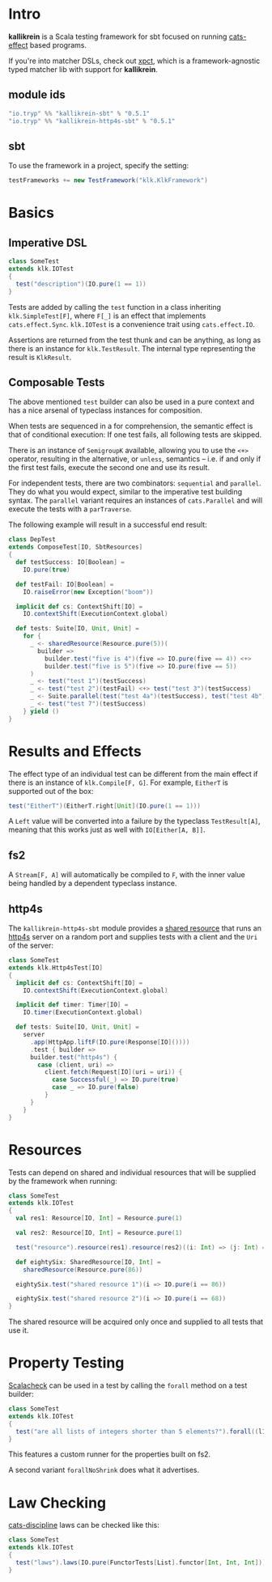 # Intro

**kallikrein** is a Scala testing framework for sbt focused on running [cats-effect] based programs.

If you're into matcher DSLs, check out [xpct], which is a framework-agnostic typed matcher lib with support for
**kallikrein**.

## module ids

```sbt
"io.tryp" %% "kallikrein-sbt" % "0.5.1"
"io.tryp" %% "kallikrein-http4s-sbt" % "0.5.1"
```

## sbt

To use the framework in a project, specify the setting:

```sbt
testFrameworks += new TestFramework("klk.KlkFramework")
```

# Basics

## Imperative DSL

```scala
class SomeTest
extends klk.IOTest
{
  test("description")(IO.pure(1 == 1))
}
```

Tests are added by calling the `test` function in a class inheriting `klk.SimpleTest[F]`, where `F[_]` is an effect that
implements `cats.effect.Sync`.
`klk.IOTest` is a convenience trait using `cats.effect.IO`.

Assertions are returned from the test thunk and can be anything, as long as there is an instance for `klk.TestResult`.
The internal type representing the result is `KlkResult`.

## Composable Tests

The above mentioned `test` builder can also be used in a pure context and has a nice arsenal of typeclass instances for
composition.

When tests are sequenced in a for comprehension, the semantic effect is that of conditional execution:
If one test fails, all following tests are skipped.

There is an instance of `SemigroupK` available, allowing you to use the `<+>` operator, resulting in the alternative, or
`unless`, semantics – i.e. if and only if the first test fails, execute the second one and use its result.

For independent tests, there are two combinators: `sequential` and `parallel`.
They do what you would expect, similar to the imperative test building syntax.
The `parallel` variant requires an instances of `cats.Parallel` and will execute the tests with a `parTraverse`.

The following example will result in a successful end result:

```scala
class DepTest
extends ComposeTest[IO, SbtResources]
{
  def testSuccess: IO[Boolean] =
    IO.pure(true)

  def testFail: IO[Boolean] =
    IO.raiseError(new Exception("boom"))

  implicit def cs: ContextShift[IO] =
    IO.contextShift(ExecutionContext.global)

  def tests: Suite[IO, Unit, Unit] =
    for {
      _ <- sharedResource(Resource.pure(5))(
        builder =>
          builder.test("five is 4")(five => IO.pure(five == 4)) <+>
          builder.test("five is 5")(five => IO.pure(five == 5))
      )
      _ <- test("test 1")(testSuccess)
      _ <- test("test 2")(testFail) <+> test("test 3")(testSuccess)
      _ <- Suite.parallel(test("test 4a")(testSuccess), test("test 4b")(testSuccess)) <+> test("test 5")(testFail)
      _ <- test("test 7")(testSuccess)
    } yield ()
}
```

# Results and Effects

The effect type of an individual test can be different from the main effect if there is an instance of `klk.Compile[F,
G]`.
For example, `EitherT` is supported out of the box:

```scala
test("EitherT")(EitherT.right[Unit](IO.pure(1 == 1)))
```

A `Left` value will be converted into a failure by the typeclass `TestResult[A]`, meaning that this works just as well with
`IO[Either[A, B]]`.

## fs2

A `Stream[F, A]` will automatically be compiled to `F`, with the inner value being handled by a dependent typeclass
instance.

## http4s

The `kallikrein-http4s-sbt` module provides a [shared resource](#resources) that runs an [http4s] server on a random
port and supplies tests with a client and the `Uri` of the server:

```scala
class SomeTest
extends klk.Http4sTest[IO]
{
  implicit def cs: ContextShift[IO] =
    IO.contextShift(ExecutionContext.global)

  implicit def timer: Timer[IO] =
    IO.timer(ExecutionContext.global)

  def tests: Suite[IO, Unit, Unit] =
    server
      .app(HttpApp.liftF(IO.pure(Response[IO]())))
      .test { builder =>
      builder.test("http4s") {
        case (client, uri) =>
          client.fetch(Request[IO](uri = uri)) {
            case Successful(_) => IO.pure(true)
            case _ => IO.pure(false)
          }
      }
    }
}
```

# Resources

Tests can depend on shared and individual resources that will be supplied by the framework when running:

```scala
class SomeTest
extends klk.IOTest
{
  val res1: Resource[IO, Int] = Resource.pure(1)

  val res2: Resource[IO, Int] = Resource.pure(1)

  test("resource").resource(res1).resource(res2)((i: Int) => (j: Int) => IO.pure(i == j))

  def eightySix: SharedResource[IO, Int] =
    sharedResource(Resource.pure(86))

  eightySix.test("shared resource 1")(i => IO.pure(i == 86))

  eightySix.test("shared resource 2")(i => IO.pure(i == 68))
}
```

The shared resource will be acquired only once and supplied to all tests that use it.

# Property Testing

[Scalacheck] can be used in a test by calling the `forall` method on a test builder:

```scala
class SomeTest
extends klk.IOTest
{
  test("are all lists of integers shorter than 5 elements?").forall((l1: List[Int]) => IO(l1.size < 5))
}
```

This features a custom runner for the properties built on fs2.

A second variant `forallNoShrink` does what it advertises.

# Law Checking

[cats-discipline] laws can be checked like this:

```scala
class SomeTest
extends klk.IOTest
{
  test("laws").laws(IO.pure(FunctorTests[List].functor[Int, Int, Int]))
}
```

[cats-effect]: https://github.com/typelevel/cats-effect
[xpct]: https://github.com/tek/xpct
[scalacheck]: https://github.com/typelevel/scalacheck
[cats-discipline]: https://github.com/typelevel/discipline
[http4s]: https://github.com/http4s/http4s
